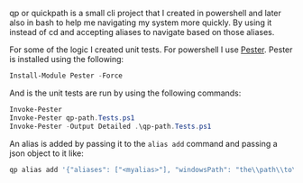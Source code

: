 qp or quickpath is a small cli project that I created in powershell and later also in bash to help me navigating my system more quickly. By using it instead of cd and accepting aliases to navigate based on those aliases.

For some of the logic I created unit tests. For powershell I use [Pester](https://pester.dev/docs/quick-start). Pester is installed using the following:
```powershell
Install-Module Pester -Force
```

And is the unit tests are run by using the following commands:
```powershell
Invoke-Pester
Invoke-Pester qp-path.Tests.ps1
Invoke-Pester -Output Detailed .\qp-path.Tests.ps1
```

An alias is added by passing it to the `alias add` command and passing a json object to it like:
```powershell
qp alias add '{"aliases": ["<myalias>"], "windowsPath": "the\\path\\to\\my\\alias" }'
```
